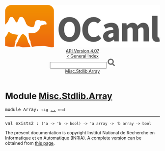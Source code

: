 <!-- ((! set title API !)) ((! set documentation !)) ((! set api !)) ((! set nobreadcrumb !)) -->
<div class="api"><header><nav class="toc brand"><a class="brand" href="https://ocaml.org/"><img src="colour-logo-gray.svg" class="svg" alt="OCaml"></a></nav><nav class="toc"><div class="toc_version"><a href="/docs" id="version-select">API Version 4.07</a></div><a href="index.html">&lt; General Index</a><div class="api_search"><input type="text" name="apisearch" id="api_search" oninput="mySearch(false);" onkeypress="this.oninput();" onclick="this.oninput();" onpaste="this.oninput();">
<img src="search_icon.svg" alt="Search" class="svg" onclick="mySearch(false)"></div>
<div id="search_results"></div><div class="toc_title"><a href="#top">Misc.Stdlib.Array</a></div><ul></ul></nav></header>

<h1>Module <a href="type_Misc.Stdlib.Array.html">Misc.Stdlib.Array</a></h1>

<pre><span id="MODULEArray"><span class="keyword">module</span> Array</span>: <code class="code"><span class="keyword">sig</span></code> <a href="Misc.Stdlib.Array.html">..</a> <code class="code"><span class="keyword">end</span></code></pre><hr width="100%">

<pre><span id="VALexists2"><span class="keyword">val</span> exists2</span> : <code class="type">('a -&gt; 'b -&gt; bool) -&gt; 'a array -&gt; 'b array -&gt; bool</code></pre>
<div class="copyright">The present documentation is copyright Institut National de Recherche en Informatique et en Automatique (INRIA). A complete version can be obtained from <a href="http://caml.inria.fr/pub/docs/manual-ocaml/">this page</a>.</div></div>
